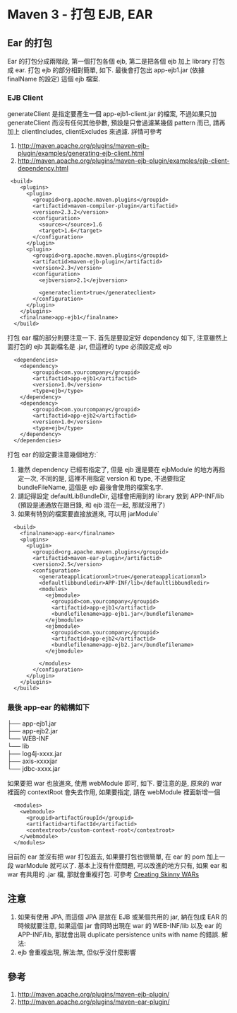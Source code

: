 # Maven 3 - 打包 EJB, EAR


## Ear 的打包

Ear 的打包分成兩階段, 第一個打包各個 ejb, 第二是把各個 ejb 加上 library 打包成 ear. 打包 ejb 的部分相對簡單, 如下. 最後會打包出 app-ejb1.jar (依據 finalName 的設定) 這個 ejb 檔案.

### EJB Client

generateClient 是指定要產生一個 app-ejb1-client.jar 的檔案, 不過如果只加 generateClient 而沒有任何其他參數, 預設是只會過濾某幾個 pattern 而已, 請再加上 clientIncludes, clientExcludes 來過濾. 詳情可參考
1. http://maven.apache.org/plugins/maven-ejb-plugin/examples/generating-ejb-client.html
1. http://maven.apache.org/plugins/maven-ejb-plugin/examples/ejb-client-dependency.html  

```
 <build>
    <plugins>
      <plugin>
        <groupid>org.apache.maven.plugins</groupid>
        <artifactid>maven-compiler-plugin</artifactid>
        <version>2.3.2</version>
        <configuration>
          <source></source>1.6
          <target>1.6</target>
        </configuration>
      </plugin>
      <plugin>
        <groupid>org.apache.maven.plugins</groupid>
        <artifactid>maven-ejb-plugin</artifactid>
        <version>2.3</version>
        <configuration>
          <ejbversion>2.1</ejbversion>
          
          <generateclient>true</generateclient>
        </configuration>
      </plugin>
    </plugins>
    <finalname>app-ejb1</finalname>
  </build>
```
  
打包 ear 檔的部分則要注意一下. 首先是要設定好 dependency 如下, 注意雖然上面打包的 ejb 其副檔名是 .jar, 但這裡的 type 必須設定成 ejb  
```
  <dependencies>
    <dependency>
        <groupid>com.yourcompany</groupid>
        <artifactid>app-ejb1</artifactid>
        <version>1.0</version>
        <type>ejb</type>
    </dependency>
    <dependency>
        <groupid>com.yourcompany</groupid>
        <artifactid>app-ejb2</artifactid>
        <version>1.0</version>
        <type>ejb</type>
    </dependency>
  </dependencies>
```

打包 ear 的設定要注意幾個地方:`  

1. 雖然 dependency 已經有指定了, 但是 ejb 還是要在 ejbModule 的地方再指定一次, 不同的是, 這裡不用指定 version 和 type, 不過要指定 bundleFileName, 這個是 ejb 最後會使用的檔案名字.
2. 請記得設定 defaultLibBundleDir, 這樣會把用到的 library 放到 APP-INF/lib (預設是通通放在跟目錄, 和 ejb 混在一起, 那就沒用了)
3. 如果有特別的檔案要直接放進來, 可以用 jarModule`

```
  <build>
    <finalname>app-ear</finalname>
    <plugins>
      <plugin>
        <groupid>org.apache.maven.plugins</groupid>
        <artifactid>maven-ear-plugin</artifactid>
        <version>2.5</version>
        <configuration>
          <generateapplicationxml>true</generateapplicationxml>  
          <defaultlibbundledir>APP-INF/lib</defaultlibbundledir>
          <modules> 
            <ejbmodule> 
              <groupid>com.yourcompany</groupid> 
              <artifactid>app-ejb1</artifactid> 
              <bundlefilename>app-ejb1.jar</bundlefilename> 
            </ejbmodule>
            <ejbmodule> 
              <groupid>com.yourcompany</groupid> 
              <artifactid>app-ejb2</artifactid> 
              <bundlefilename>app-ejb2.jar</bundlefilename> 
            </ejbmodule>
            
          </modules> 
        </configuration>
      </plugin>
    </plugins>
  </build>
```

### 最後 app-ear 的結構如下

  ├── app-ejb1.jar  
  ├── app-ejb2.jar  
  └── WEB-INF  
      └── lib  
          ├── log4j-xxxx.jar  
          ├── axis-xxxxjar  
          └── jdbc-xxxx.jar  

如果要把 war 也放進來, 使用 webModule 即可, 如下. 要注意的是, 原來的 war 裡面的 contextRoot 會失去作用, 如果要指定, 請在 webModule 裡面新增一個
```
  <modules>
    <webmodule>
      <groupid>artifactGroupId</groupid>
      <artifactid>artifactId</artifactid>
      <contextroot>/custom-context-root</contextroot>
    </webmodule>
  </modules>
```

目前的 ear 並沒有把 war 打包進去, 如果要打包也很簡單, 在 ear 的 pom 加上一段 warModule 就可以了. 基本上沒有什麼問題, 可以改進的地方只有, 如果 ear 和 war 有共用的 .jar 檔, 那就會重複打包. 可參考 [Creating Skinny WARs](http://www.blogger.com/%5C%22http://maven.apache.org/plugins/maven-war-plugin/examples/skinny-wars.html%5C%22)  
  
## 注意

1. 如果有使用 JPA, 而這個 JPA 是放在 EJB 或某個共用的 jar, 納在包成 EAR 的時候就要注意, 如果這個 jar 會同時出現在 war 的 WEB-INF/lib 以及 ear 的 APP-INF/lib, 那就會出現 duplicate persistence units with name 的錯誤. 解法:
1. ejb 會重複出現, 解法:無, 但似乎沒什麼影響

## 參考
1. http://maven.apache.org/plugins/maven-ejb-plugin/
1. http://maven.apache.org/plugins/maven-ear-plugin/
